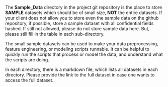 The **Sample_Data**  directory in the project git repository is the place to store **SAMPLE** datasets which should be of small size, **NOT** the entire datasets. If your client does not allow you to store even the sample data on the github repository, if possible, store a sample dataset with all confidential fields hashed. If still not allowed, please do not store sample data here. But, please still fill in the table in each sub-directory. 

The small sample datasets can be used to make your data preprocessing, feature engineering, or modeling scripts runnable. It can be helpful to quickly run the scripts that process or model the data, and understand what the scripts are doing.  

In each directory, there is a markdown file, which lists all datasets in each directory. Please provide the link to the full dataset in case one wants to access the full dataset. 


